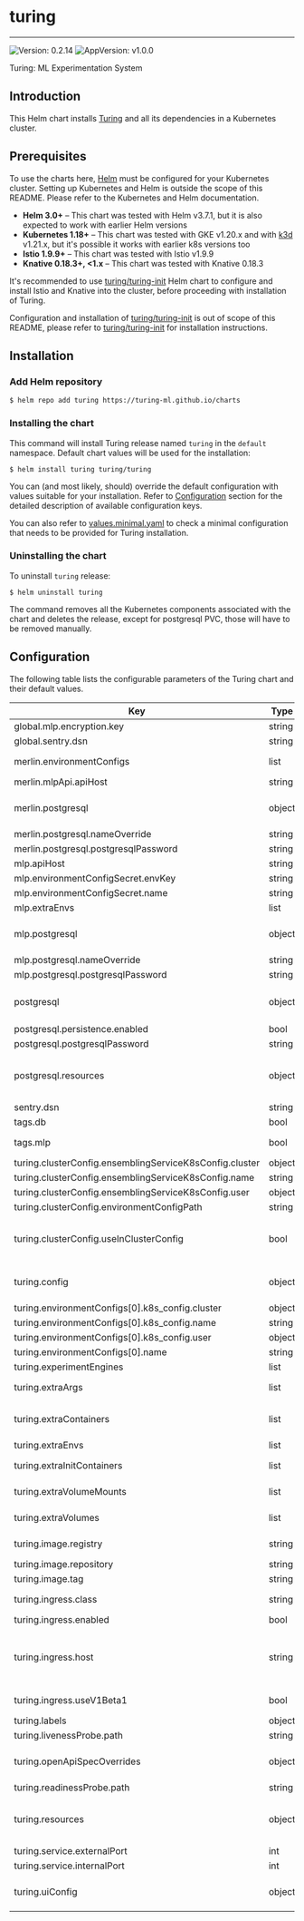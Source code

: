 # turing

---
![Version: 0.2.14](https://img.shields.io/badge/Version-0.2.14-informational?style=flat-square)
![AppVersion: v1.0.0](https://img.shields.io/badge/AppVersion-v1.0.0-informational?style=flat-square)

Turing: ML Experimentation System

## Introduction

This Helm chart installs [Turing](https://github.com/caraml-dev/turing) and all its dependencies in a Kubernetes cluster.

## Prerequisites

To use the charts here, [Helm](https://helm.sh/) must be configured for your
Kubernetes cluster. Setting up Kubernetes and Helm is outside the scope of
this README. Please refer to the Kubernetes and Helm documentation.

- **Helm 3.0+** – This chart was tested with Helm v3.7.1, but it is also expected to work with earlier Helm versions
- **Kubernetes 1.18+** – This chart was tested with GKE v1.20.x and with [k3d](https://github.com/rancher/k3d) v1.21.x,
but it's possible it works with earlier k8s versions too
- **Istio 1.9.9+** – This chart was tested with Istio v1.9.9
- **Knative 0.18.3+, <1.x** – This chart was tested with Knative 0.18.3

It's recommended to use [turing/turing-init](https://github.com/caraml-dev/turing/blob/main/infra/charts/turing-init/README.md) Helm chart
to configure and install Istio and Knative into the cluster, before proceeding with installation of Turing.

Configuration and installation of [turing/turing-init](https://github.com/caraml-dev/turing/blob/main/infra/charts/turing-init/README.md)
is out of scope of this README, please refer to [turing/turing-init](https://github.com/caraml-dev/turing/blob/main/infra/charts/turing-init/README.md)
for installation instructions.

## Installation

### Add Helm repository

```shell
$ helm repo add turing https://turing-ml.github.io/charts
```

### Installing the chart

This command will install Turing release named `turing` in the `default` namespace.
Default chart values will be used for the installation:
```shell
$ helm install turing turing/turing
```

You can (and most likely, should) override the default configuration with values suitable for your installation.
Refer to [Configuration](#configuration) section for the detailed description of available configuration keys.

You can also refer to [values.minimal.yaml](./values.minimal.yaml) to check a minimal configuration that needs
to be provided for Turing installation.

### Uninstalling the chart

To uninstall `turing` release:
```shell
$ helm uninstall turing
```

The command removes all the Kubernetes components associated with the chart and deletes the release,
except for postgresql PVC, those will have to be removed manually.

## Configuration

The following table lists the configurable parameters of the Turing chart and their default values.

| Key | Type | Default | Description |
|-----|------|---------|-------------|
| global.mlp.encryption.key | string | `nil` | Global MLP Encryption Key to be used by all MLP components |
| global.sentry.dsn | string | `nil` | Global Sentry DSN value |
| merlin.environmentConfigs | list | computed value | List of Merlin environment configs, available to Turing for deploying routers By default, a new dev environment will automatically be created |
| merlin.mlpApi.apiHost | string | computed value | API endpoint to be used by Merlin to talk to MLP API |
| merlin.postgresql | object | `{"containerPorts":{"postgresql":5432},"nameOverride":"postgresql-merlin","postgresqlPassword":"merlin","tls":{"enabled":false}}` | Postgresql configuration to be applied to Merlin's's postgresql database deployment Reference: https://artifacthub.io/packages/helm/bitnami/postgresql/10.16.2#parameters |
| merlin.postgresql.nameOverride | string | `"postgresql-merlin"` | Name of Merlin's Postgresql deployment |
| merlin.postgresql.postgresqlPassword | string | `"merlin"` | Password for Merlin Postgresql database |
| mlp.apiHost | string | `"/api/v1"` | MLP API endpoint, used by the MLP UI for fetching data |
| mlp.environmentConfigSecret.envKey | string | `"environment.yaml"` |  |
| mlp.environmentConfigSecret.name | string | `""` |  |
| mlp.extraEnvs | list | computed value | List of extra environment variables to add to MLP API container |
| mlp.postgresql | object | `{"containerPorts":{"postgresql":5432},"nameOverride":"postgresql-mlp","postgresqlPassword":"mlp","tls":{"enabled":false}}` | Postgresql configuration to be applied to MLP's postgresql database deployment Reference: https://artifacthub.io/packages/helm/bitnami/postgresql/10.16.2#parameters |
| mlp.postgresql.nameOverride | string | `"postgresql-mlp"` | Name of MLP's Postgresql deployment |
| mlp.postgresql.postgresqlPassword | string | `"mlp"` | Password for MLP Postgresql database |
| postgresql | object | `{"containerPorts":{"postgresql":5432},"metrics":{"enabled":false,"replication":{"applicationName":"turing","enabled":false,"numSynchronousReplicas":2,"password":"repl_password","slaveReplicas":2,"synchronousCommit":"on","user":"repl_user"},"serviceMonitor":{"enabled":false}},"persistence":{"enabled":true,"size":"10Gi"},"postgresqlDatabase":"turing","postgresqlPassword":"turing","postgresqlUsername":"turing","resources":{"requests":{"cpu":"500m","memory":"256Mi"}},"tls":{"enabled":false}}` | Postgresql configuration to be applied to Turing's postgresql database deployment Reference: https://artifacthub.io/packages/helm/bitnami/postgresql/10.16.2#parameters |
| postgresql.persistence.enabled | bool | `true` | Persist Postgresql data in a Persistent Volume Claim |
| postgresql.postgresqlPassword | string | `"turing"` | Password for Turing Postgresql database |
| postgresql.resources | object | `{"requests":{"cpu":"500m","memory":"256Mi"}}` | Resources requests and limits for Turing database. This should be set according to your cluster capacity and service level objectives. Reference: https://kubernetes.io/docs/concepts/configuration/manage-resources-containers/ |
| sentry.dsn | string | `""` | Sentry DSN value used by both Turing API and Turing UI |
| tags.db | bool | `true` | Specifies if Postgresql database needs to be installed together with Turing |
| tags.mlp | bool | `true` | Specifies if the necessary MLP components needs to be installed together with Turing |
| turing.clusterConfig.ensemblingServiceK8sConfig.cluster | object | `{}` |  |
| turing.clusterConfig.ensemblingServiceK8sConfig.name | string | `"dev-cluster"` |  |
| turing.clusterConfig.ensemblingServiceK8sConfig.user | object | `{}` |  |
| turing.clusterConfig.environmentConfigPath | string | `"environments.yaml"` |  |
| turing.clusterConfig.useInClusterConfig | bool | `false` | Configuration to tell Turing API how it should authenticate with deployment k8s cluster By default, Turing API expects to use a remote k8s cluster for deployment and to do so, it requires cluster credentials to be stored in Vault's KV Secrets store. TODO: Change comments, no more vault |
| turing.config | object | computed value | Turing API server configuration. Please refer to https://github.com/caraml-dev/turing/blob/main/api/turing/config/example.yaml for the detailed explanation on Turing API config options |
| turing.environmentConfigs[0].k8s_config.cluster | object | `{}` |  |
| turing.environmentConfigs[0].k8s_config.name | string | `"dev-cluster"` |  |
| turing.environmentConfigs[0].k8s_config.user | object | `{}` |  |
| turing.environmentConfigs[0].name | string | `"dev"` |  |
| turing.experimentEngines | list | `[]` | Turing Experiment Engines configuration |
| turing.extraArgs | list | `[]` | List of string containing additional Turing API server arguments. For example, multiple "-config" can be specified to use multiple config files |
| turing.extraContainers | list | `[]` | List of sidecar containers to attach to the Pod. For example, you can attach sidecar container that forward logs or dynamically update some  configuration files. |
| turing.extraEnvs | list | `[]` | List of extra environment variables to add to Turing API server container |
| turing.extraInitContainers | list | `[]` | List of extra initContainers to add to the Pod. For example, you need to run some init scripts to fetch credentials from a remote server |
| turing.extraVolumeMounts | list | `[]` | Extra volume mounts to attach to Turing API server container. For example to mount the extra volume containing secrets |
| turing.extraVolumes | list | `[]` | Extra volumes to attach to the Pod. For example, you can mount  additional secrets to these volumes |
| turing.image.registry | string | `"ghcr.io"` | Docker registry for Turing API image. User is required to override the registry for now as there is no publicly available Turing image |
| turing.image.repository | string | `"caraml-dev/turing"` | Docker image repository for Turing API |
| turing.image.tag | string | `"v1.7.1"` | Docker image tag for Turing API |
| turing.ingress.class | string | `""` | Ingress class annotation to add to this Ingress rule,  useful when there are multiple ingress controllers installed |
| turing.ingress.enabled | bool | `false` | Enable ingress to provision Ingress resource for external access to Turing API |
| turing.ingress.host | string | `""` | Set host value to enable name based virtual hosting. This allows routing HTTP traffic to multiple host names at the same IP address. If no host is specified, the ingress rule applies to all inbound HTTP traffic through  the IP address specified. https://kubernetes.io/docs/concepts/services-networking/ingress/#name-based-virtual-hosting |
| turing.ingress.useV1Beta1 | bool | `false` | Whether to use networking.k8s.io/v1 (k8s version >= 1.19) or networking.k8s.io/v1beta1 (1.16 >= k8s version >= 1.22) |
| turing.labels | object | `{}` |  |
| turing.livenessProbe.path | string | `"/v1/internal/live"` | HTTP path for liveness check |
| turing.openApiSpecOverrides | object | `{}` | Override OpenAPI spec as long as it follows the OAS3 specifications. A common use for this is to set the enums of the ExperimentEngineType. See api/api/override-sample.yaml for an example. |
| turing.readinessProbe.path | string | `"/v1/internal/ready"` | HTTP path for readiness check |
| turing.resources | object | `{}` | Resources requests and limits for Turing API. This should be set according to your cluster capacity and service level objectives. Reference: https://kubernetes.io/docs/concepts/configuration/manage-resources-containers/ |
| turing.service.externalPort | int | `8080` | Turing API Kubernetes service port number |
| turing.service.internalPort | int | `8080` | Turing API container port number |
| turing.uiConfig | object | computed value | Turing UI configuration. Please Refer to https://github.com/caraml-dev/turing/blob/main/ui/public/app.config.js for the detailed explanation on Turing UI config options |
